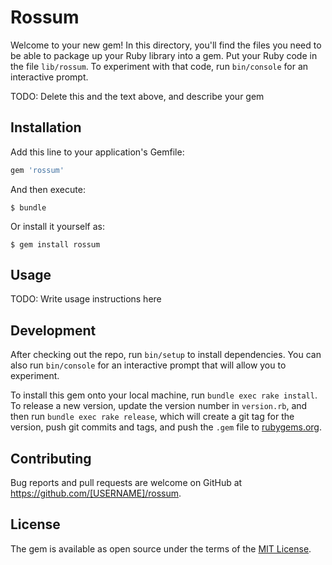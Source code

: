 # Rossum

Welcome to your new gem! In this directory, you'll find the files you need to be able to package up your Ruby library into a gem. Put your Ruby code in the file `lib/rossum`. To experiment with that code, run `bin/console` for an interactive prompt.

TODO: Delete this and the text above, and describe your gem

## Installation

Add this line to your application's Gemfile:

```ruby
gem 'rossum'
```

And then execute:

    $ bundle

Or install it yourself as:

    $ gem install rossum

## Usage

TODO: Write usage instructions here

## Development

After checking out the repo, run `bin/setup` to install dependencies. You can also run `bin/console` for an interactive prompt that will allow you to experiment.

To install this gem onto your local machine, run `bundle exec rake install`. To release a new version, update the version number in `version.rb`, and then run `bundle exec rake release`, which will create a git tag for the version, push git commits and tags, and push the `.gem` file to [rubygems.org](https://rubygems.org).

## Contributing

Bug reports and pull requests are welcome on GitHub at https://github.com/[USERNAME]/rossum.

## License

The gem is available as open source under the terms of the [MIT License](https://opensource.org/licenses/MIT).
